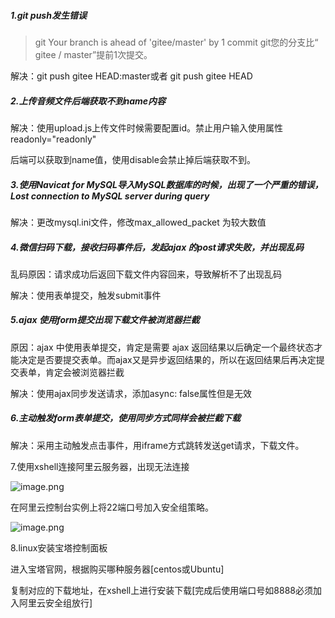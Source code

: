 ##### 1.git push发生错误

>  git Your branch is ahead of 'gitee/master' by 1 commit
>  git您的分支比“ gitee / master”提前1次提交。

解决：git push gitee HEAD:master或者  git push gitee HEAD

##### 2.上传音频文件后端获取不到name内容

解决：使用upload.js上传文件时候需要配置id。禁止用户输入使用属性readonly="readonly"

后端可以获取到name值，使用disable会禁止掉后端获取不到。

##### 3.使用Navicat for MySQL导入MySQL数据库的时候，出现了一个严重的错误，Lost connection to MySQL server during query

解决：更改mysql.ini文件，修改max_allowed_packet 为较大数值

##### 4.微信扫码下载，接收扫码事件后，发起ajax 的post请求失败，并出现乱码

乱码原因：请求成功后返回下载文件内容回来，导致解析不了出现乱码

解决：使用表单提交，触发submit事件

##### 5.ajax 使用form提交出现下载文件被浏览器拦截

原因：ajax  中使用表单提交，肯定是需要  ajax  返回结果以后确定一个最终状态才能决定是否要提交表单。而ajax又是异步返回结果的，所以在返回结果后再决定提交表单，肯定会被浏览器拦截

解决：使用ajax同步发送请求，添加async: false属性但是无效

##### 6.主动触发form表单提交，使用同步方式同样会被拦截下载

解决：采用主动触发点击事件，用iframe方式跳转发送get请求，下载文件。

7.使用xshell连接阿里云服务器，出现无法连接

![image.png](https://i.loli.net/2020/04/04/MLPD1f86Eceo3VS.png)

在阿里云控制台实例上将22端口号加入安全组策略。

![image.png](https://i.loli.net/2020/04/04/reyvhG8mkZoBjlM.png)

8.linux安装宝塔控制面板

进入宝塔官网，根据购买哪种服务器[centos或Ubuntu]

复制对应的下载地址，在xshell上进行安装下载[完成后使用端口号如8888必须加入阿里云安全组放行]